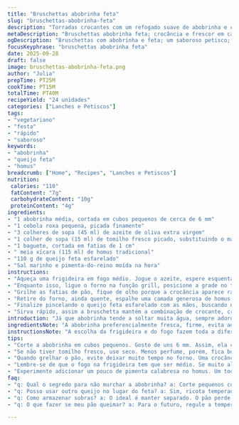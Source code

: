 ```yaml
---
title: "Bruschettas abobrinha feta"
slug: "bruschettas-abobrinha-feta"
description: "Torradas crocantes com um refogado suave de abobrinha e cebola, temperadas com manjericão fresco, cobertas com homus e finalizadas com queijo feta esfarelado. Um petisco vegetariano e leve, fácil de preparar, uma explosão de texturas e sabores mediterrâneos, versátil para entradas ou lanches rápidos."
metaDescription: "Bruschettas abobrinha feta; crocância e frescor em cada mordida; petisco mediterrâneo que encanta."
ogDescription: "Bruschettas com abobrinha e feta; um saboroso petisco; perfeito para lanches ou entradas."
focusKeyphrase: "bruschettas abobrinha feta"
date: 2025-09-28
draft: false
image: bruschettas-abobrinha-feta.png
author: "Julia"
prepTime: PT25M
cookTime: PT15M
totalTime: PT40M
recipeYield: "24 unidades"
categories: ["Lanches e Petiscos"]
tags:
- "vegetariano"
- "festa"
- "rápido"
- "saboroso"
keywords:
- "abobrinha"
- "queijo feta"
- "homus"
breadcrumb: ["Home", "Recipes", "Lanches e Petiscos"]
nutrition: 
 calories: "110"
 fatContent: "7g"
 carbohydrateContent: "10g"
 proteinContent: "4g"
ingredients:
- "1 abobrinha média, cortada em cubos pequenos de cerca de 6 mm"
- "1 cebola roxa pequena, picada finamente"
- "3 colheres de sopa (45 ml) de azeite de oliva extra virgem"
- "1 colher de sopa (15 ml) de tomilho fresco picado, substituindo o manjericão para um toque terroso"
- "1 baguete, cortada em fatias de 1 cm"
- " meia xícara (115 ml) de homus tradicional"
- "110 g de queijo feta esfarelado"
- "Sal marinho e pimenta-do-reino moída na hora"
instructions:
- "Aqueça uma frigideira em fogo médio. Jogue o azeite, espere esquentar até formar um leve brilho e comece com a cebola roxa, mexa até ela ficar translúcida e perfumada, sem deixar dourar demais. Agora adiciona a abobrinha picada. Vai soltando um som leve de fritura, mas sem derreter ou ficar mole demais – a ideia é amaciar sem perder o frescor, uns 8-10 minutos. Apague o fogo, misture o tomilho fresco, salpique sal e pimenta. Reserve num bowl fora do fogo – o vapor vai continuar cozinhando o conjunto. Toda essa etapa se resume a controlar calor, não apresse, porque sabor nasce da paciência."
- "Enquanto isso, ligue o forno na função grill, posicione a grade no terceiro nível, conta com 5 a 7 minutos até o braseiro ficar intenso. Prepare uma assadeira com papel manteiga, disponha as fatias de baguete lado a lado. Com pincel, passe um pouco de azeite em cada lado do pão, evita que resseque no grill e ajuda a dourar uniformemente."
- "Grilhe as fatias de pão, fique de olho porque a crocância aparece rápido e você quer um dourado vivo, um som estalando que soa como convite. Vire rapidamente com pinça para o outro lado, repare como o aroma do pão muda, engrossa, ganha corpo."
- "Retire do forno, ainda quente, espalhe uma camada generosa de homus na superfície dos pães – a manteiga vegetal do grão-de-bico contrasta com a crocância. Cubra com o refogado de abobrinha e cebola, espalhe com cuidado para não quebrar a crosta."
- "Finalize pincelando o queijo feta esfarelado com as mãos, buscando distribuir sabor e textura sem enterrar o tostado. Se quiser, um toque extra de pimenta do reino moída na hora e um fio pequeno de um bom azeite para abrir o paladar."
- "Sirva rápido, assim a bruschetta mantém a combinação de crocante, cremoso, e o frescor da abobrinha e tomilho. Deixar descansar faz o pão amolecer, perde graça."
introduction: "Já que abobrinha tende a soltar muita água, sempre adoro cortar em cubos pequenos para fritar até o ponto certo: macio, porém ainda firme, sem virar purê. Uso cebola roxa nessa receita porque acho que seu sabor é mais marcante e combina com a rusticidade do tomilho, que substitui o clássico manjericão, ganhando um tom mais sofisticado. O segredo está em controlar o fogo e não deixar a mistura dourar demais, o que muda o sabor de leve para amargo. Pão crocante, azeite aromático, homus cremoso e o salgado do feta – tudo isso traduz um encontro mediterrâneo que amo servir para visitas inesperadas. Sempre deixo o queijo por último pra não murchar as fatias. Ah, e o grill: fica ligado, ele não perdoa erro!"
ingredientsNote: "A abobrinha preferencialmente fresca, firme, evita aquela textura aguada que quebra toda a crocância da bruschetta. Se não encontrar homus à venda, dá pra bater grão-de-bico cozido com tahine, limão, alho e sal – faz toda diferença usar limão fresco. O tomilho fresco substitui o manjericão e traz um aroma diferente, porém bem interessante para quem quer variar. O queijo feta combina porque é firme, levemente ácido, mas pode trocar por ricota temperada para uma versão mais suave. Baguete deve estar fresca, fora do supermercado há alguns dias. Para a fatia ficar na medida ideal, use uma faca serrilhada, evita esfarelar. Azeite de oliva de boa qualidade é indispensável – ele levanta todo o prato. Uma pitada de sal marinho realça sabores, mas cuidado para não exagerar no queijo que já é salgado."
instructionsNote: "A escolha da frigideira e do fogo fazem toda a diferença na textura final. Evite usar fogo alto para a abobrinha, senão ela murcha e perde sabor. Mexa devagar, com espátula de silicone, para não quebrar a abobrinha. O tempo de refogado pode variar conforme a abobrinha; o segredo está no tato, quando sentir que ela cede com leve resistência está na hora. No grill, acompanhe a cor do pão, não fique longe do forno – pão queima rápido e perde a crocância se deixado por muito tempo. Usar pincel para espalhar azeite nas fatias antes de assar é um truque antigo e pouco usado, mas faz diferença enorme para a textura. Ao montar, espalhe o homus com uma faca ou colher, umedece e liga os elementos. Por último o queijo, pois o calor pode derreter demais e perder textura, sombra fresca do prato. Servir imediatamente é regra para manter equilíbrio de crocante e cremoso."
tips:
- "Corte a abobrinha em cubos pequenos. Gosto de uns 6 mm. Assim, ela cozinha melhor. Cuidado para não deixar muito tempo. Não quer purê. Pode usar abobrinha italiana também. Além disso, ao grelhar o pão, fique de olho. Tem que ficar dourado, mas não queimado. Perceba o cheiro. Quando o aroma do pão mudar, é hora de virar."
- "Se não tiver tomilho fresco, use seco. Menos perfume, porém, fica bom. Pode substituir com orégano ou alecrim. Tenha certeza de esfregar com azeite nas fatias de pão. Faz diferença na crocância. Se o homus não estiver por perto, bata grão-de-bico cozido com tahine. Um pouco de limão fresco realmente faz a diferença."
- "Quando grelhar o pão, evite deixar muito tempo no forno. Uma crocância ideal em cerca de 5 a 7 minutos. Quando tirar, espalhe o homus ainda quente. Isso ajuda na textura – mistura cede, não resseca o pão. E o queijo feta – não coloque muito. Ele já é salgado e pode dominar o sabor."
- "Lembre-se de que o fogo na frigideira tem que ser médio. Se muito alto, a cebola queima, a abobrinha encolhe. O controle é essencial. Misture tudo devagar, senão quebra. Para gralhar, use uma assadeira com papel manteiga. O pão não gruda e facilita na hora de servir. Assar o pão deixa a textura crocante – é fundamental."
- "Experimente adicionar um pouco de pimenta calabresa no homus. Um toque picante combina muito bem. Se não tiver homus pronto, o caseiro é uma boa opção. É mais fresco e você controla o que entra na receita. Sempre sirva a bruschetta quentinha. O contraste do crocante com o cremoso deve ser equilibrado."
faq:
- "q: Qual o segredo para não murchar a abobrinha? a: Corte pequenos cubos. Refogue no fogo médio, controle bem o calor. Não deixe muito tempo. Quer macia, mas firme."
- "q: Posso usar outro queijo no lugar do feta? a: Sim, ricota temperada dá uma boa suavidade. Além disso, queijo de cabra pode ser outra alternativa. Mas cuide com o sal."
- "q: Como armazenar sobras? a: O ideal é manter separado. O pão perde crocância rapidamente. Mas pode deixar abobrinha e homus na geladeira. Juntos, não ficam bons."
- "q: O que fazer se meu pão queimar? a: Para o futuro, regule a temperatura do forno. Não deixe de vigiar. Quando dourar, é para tirar. Utilize uma frigideira se necessário."

---
```

